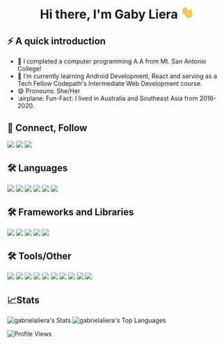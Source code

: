 <h1 align="center"> Hi there, I'm Gaby Liera <img src="https://raw.githubusercontent.com/gabrielaliera/gabrielaliera/master/wave.gif" width="30px"></h1>



## ⚡ A quick introduction
<ul>
  <li>🔭 I completed a computer programming A.A from Mt. San Antonio College!</li>
  <li>🌱 I’m currently learning Android Development, React and serving as a Tech Fellow Codepath's Intermediate Web Development course.</li>
  <li> 😄 Pronouns: She/Her
  <li>:airplane: Fun-Fact: I lived in Australia and Southeast Asia from 2016-2020.</li>
 </ul>
 
## :handshake: Connect, Follow
<a href="https://www.linkedin.com/in/gabrielaliera/"><img src="https://img.shields.io/badge/LinkedIn-0077B5?style=for-the-badge&logo=linkedin&logoColor=white" /></a>
<a href="mailto:gliera2990@gmail.com"><img src="https://img.shields.io/badge/Gmail-D14836?style=for-the-badge&logo=gmail&logoColor=white" /></a>
<a href="https://www.hackerrank.com/gliera2990"><img src="https://img.shields.io/badge/-Hackerrank-2EC866?style=for-the-badge&logo=HackerRank&logoColor=white" /></a>
<br>

## :hammer_and_wrench: Languages
<div styles="display:flex">
<img src="https://img.shields.io/badge/Java-ED8B00?style=for-the-badge&logo=java&logoColor=white" />
<img src="https://img.shields.io/badge/Python-FFD43B?style=for-the-badge&logo=python&logoColor=blue" />
<img src="https://img.shields.io/badge/JavaScript-323330?style=for-the-badge&logo=javascript&logoColor=F7DF1E" />
<img src="https://img.shields.io/badge/HTML5-E34F26?style=for-the-badge&logo=html5&logoColor=white" />
<img src="https://img.shields.io/badge/CSS3-1572B6?style=for-the-badge&logo=css3&logoColor=white" />
<img src="https://img.shields.io/badge/PHP-777BB4?style=for-the-badge&logo=php&logoColor=white" />

## :hammer_and_wrench: Frameworks and Libraries
<img src="https://img.shields.io/badge/Numpy-777BB4?style=for-the-badge&logo=numpy&logoColor=white"/>
<img src="https://img.shields.io/badge/Pandas-2C2D72?style=for-the-badge&logo=pandas&logoColor=white" />
<img src="https://img.shields.io/badge/scikit_learn-F7931E?style=for-the-badge&logo=scikit-learn&logoColor=white" />
<img src="https://img.shields.io/badge/Flask-000000?style=for-the-badge&logo=flask&logoColor=white" />
<img src ="https://img.shields.io/badge/React-20232A?style=for-the-badge&logo=react&logoColor=61DAFB" />
  
## :hammer_and_wrench: Tools/Other
<img src="https://img.shields.io/badge/Jupyter-F37626.svg?&style=for-the-badge&logo=Jupyter&logoColor=white" />
<img src="https://img.shields.io/badge/Linux-FCC624?style=for-the-badge&logo=linux&logoColor=black" />
<img src="https://img.shields.io/badge/VirtualBox-21416b?style=for-the-badge&logo=VirtualBox&logoColor=white" />
<img src="https://img.shields.io/badge/Amazon_AWS-FF9900?style=for-the-badge&logo=amazonaws&logoColor=white" />
<img src="https://img.shields.io/badge/Apache-D22128?style=for-the-badge&logo=Apache&logoColor=white" />
<img src="https://img.shields.io/badge/MariaDB-003545?style=for-the-badge&logo=mariadb&logoColor=white" />
<img src="https://img.shields.io/badge/MySQL-005C84?style=for-the-badge&logo=mysql&logoColor=white" />
<img src="https://img.shields.io/badge/Xampp-F37623?style=for-the-badge&logo=xampp&logoColor=white" />
<img src="https://img.shields.io/badge/replit-667881?style=for-the-badge&logo=replit&logoColor=white" />
<img src="https://img.shields.io/badge/VSCode-0078D4?style=for-the-badge&logo=visual%20studio%20code&logoColor=white" />

 

## :chart_with_upwards_trend:Stats 

![gabrielaliera's Stats](https://github-readme-stats.vercel.app/api?username=gabrielaliera&theme=slateorange&show_icons=true&hide_border=true&count_private=true)
![gabrielaliera's Top Languages](https://github-readme-stats.vercel.app/api/top-langs/?username=gabrielaliera&hide=jupyter%20notebook&theme=slateorange&show_icons=true&hide_border=true&exclude_repo=DataStructures_Algorithms_Class&layout=compact) 

![Profile Views](https://komarev.com/ghpvc/?username=gabrielaliera)
</div>



<!--Hello -->
<!--

 [![Top Langs](https://github-readme-stats.vercel.app/api/top-langs/?username=gabrielaliera&layout=compact&title_color=007bff&text_color=e7e7e7&icon_color=007bff&bg_color=171c28)](https://github.com/gabrielaliera/github-readme-stats)
 <br> 
 [![My GitHub stats-Light](https://github-readme-stats.vercel.app/api?username=gabrielaliera&show_icons=true&theme=dark#gh-dark-mode-only)](https://github.com/gabrielaliera/github-readme-stats#gh-dark-mode-only)



**gabrielaliera/gabrielaliera** is a ✨ _special_ ✨ repository because its `README.md` (this file) appears on your GitHub profile.
[![My GitHub stats-Light](https://github-readme-stats.vercel.app/api?username=gabrielaliera&show_icons=true&theme=default#gh-light-mode-only)](https://github.com/gabrielaliera/github-readme-stats#gh-light-mode-only)
Here are some ideas to get you started:

- 🔭 I’m a Computer Programming and Computer Science student at Mount San Antonio College
- 🌱 I’m currently learning ...
- 👯 I’m looking to collaborate on ...
- 🤔 I’m looking for help with ...
- 💬 Ask me about ...
- 📫 How to reach me: ...
- 😄 Pronouns: ...
- ⚡ Fun fact: I lived in Australia and South East Asia from 2016-2020
👋👋
-->
